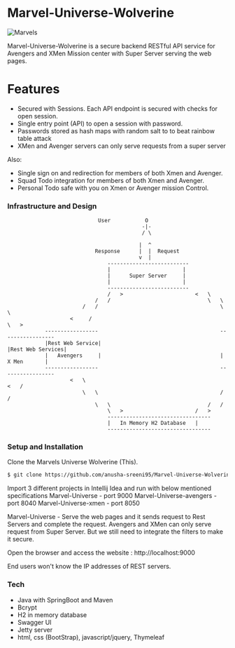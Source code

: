 # Marvel-Universe-Wolverine

![Marvels](https://images.moviepilot.com/image/upload/c_fill,h_470,q_auto:good,w_620/bdwb9g6i5jrxofbl1gs5.jpg)

Marvel-Universe-Wolverine is a secure backend RESTful API service for Avengers and XMen Mission center with Super Server serving the web pages.

# Features
  - Secured with Sessions. Each API endpoint is secured with checks for open session.
  - Single entry point (API) to open a session with password.
  - Passwords stored as hash maps with random salt to to beat rainbow table attack
  - XMen and Avenger servers can only serve requests from a super server

Also:
  - Single sign on and redirection for members of both Xmen and Avenger.
  - Squad Todo integration for members of both Xmen and Avenger.
  - Personal Todo safe with you on Xmen or Avenger mission Control.

### Infrastructure and Design

                                 User           O
                                               -|-
                                               / \
                                               
                                              |  ^
                                Response      |  |  Request
                                              v  |
                                    --------------------------
                                    |                       |
                                    |      Super Server     |
                                    |                       |
                                    --------------------------
                                    /   >                       <   \
                                /   /                               \   \
                            /   /                                       \   \
                        <     /                                             \   >
                -----------------                                       -----------------
                |Rest Web Service|                                      |Rest Web Services|
                |   Avengers     |                                      |     X Men       |
                -----------------                                       -----------------
                        <   \                                               <   /
                            \   \                                       /   /
                                \   \                               /   /
                                    \   >                       /   >
                                    ---------------------------------
                                    |   In Memory H2 Database   |
                                    ---------------------------------

### Setup and Installation

Clone the Marvels Universe Wolverine (This).
```sh
$ git clone https://github.com/anusha-sreeni95/Marvel-Universe-Wolverine
```
Import 3 different projects in Intellij Idea and run with below mentioned specifications
Marvel-Universe - port 9000 
Marvel-Universe-avengers - port 8040
Marvel-Universe-xmen - port 8050

Marvel-Universe - Serve the web pages and it sends request to Rest Servers and complete the request. Avengers and XMen can only serve request from Super Server. But we still need to integrate the filters to make it secure.

Open the browser and access the website : http://localhost:9000

End users won't know the IP addresses of REST servers.







### Tech

 - Java with SpringBoot and Maven
 - Bcrypt
 - H2 in memory database
 - Swagger UI
 - Jetty server
 - html, css (BootStrap), javascript/jquery, Thymeleaf
